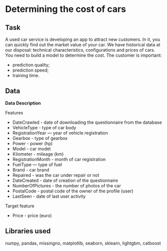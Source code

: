 # Determining the cost of cars

## Task
A used car service is developing an app to attract new customers. In it, you can quickly find out the market value of your car. We have historical data at our disposal:   technical characteristics, configurations and prices of cars. You need to build a model to determine the cost. The customer is important:

- prediction quality;
- prediction speed;
- training time.  

## Data

**Data Description**  

Features  

- DateCrawled - date of downloading the questionnaire from the database  
- VehicleType - type of car body  
- RegistrationYear — year of vehicle registration  
- Gearbox - type of gearbox  
- Power - power (hp)  
- Model - car model  
- Kilometer - mileage (km)  
- RegistrationMonth - month of car registration  
- FuelType — type of fuel  
- Brand - car brand  
- Repaired - was the car under repair or not  
- DateCreated - date of creation of the questionnaire  
- NumberOfPictures - the number of photos of the car  
- PostalCode - postal code of the owner of the profile (user)  
- LastSeen - date of last user activity  

Target feature  

- Price - price (euro)

## Libraries used  
numpy, pandas, missingno, matplotlib, seaborn, sklearn, lightgbm, catboost
